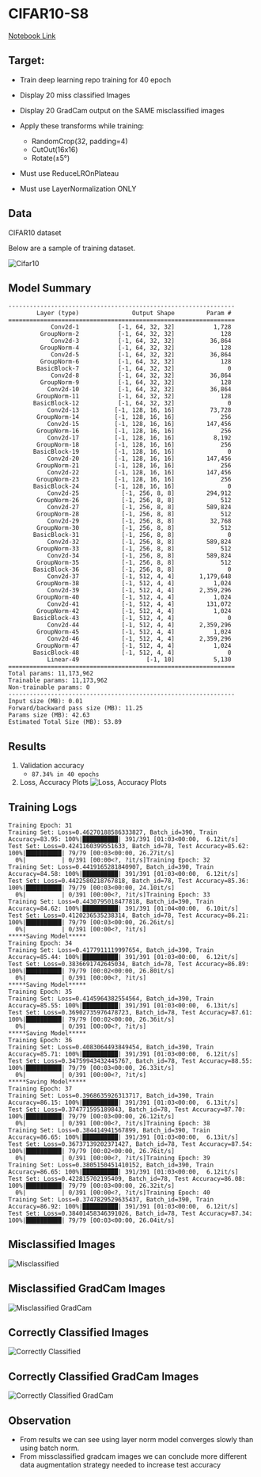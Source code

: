 # CIFAR10-S8
[Notebook Link](https://github.com/santuhazra1/EVA6/blob/a79bb9470ceadaf907c0af681b46b6c0e61396a1/Phase%201/Session%208/CIFAR10_Classification_S8.ipynb)
## Target:

- Train deep learning repo training for 40 epoch

- Display 20 miss classified Images

- Display 20 GradCam output on the SAME misclassified images

- Apply these transforms while training:
  - RandomCrop(32, padding=4)
  - CutOut(16x16)
  - Rotate(±5°)

- Must use ReduceLROnPlateau

- Must use LayerNormalization ONLY

## Data

CIFAR10 dataset

Below are a sample of training dataset.


![Cifar10](images/training_sample.png "Cifar10")


## Model Summary

```
----------------------------------------------------------------
        Layer (type)               Output Shape         Param #
================================================================
            Conv2d-1           [-1, 64, 32, 32]           1,728
         GroupNorm-2           [-1, 64, 32, 32]             128
            Conv2d-3           [-1, 64, 32, 32]          36,864
         GroupNorm-4           [-1, 64, 32, 32]             128
            Conv2d-5           [-1, 64, 32, 32]          36,864
         GroupNorm-6           [-1, 64, 32, 32]             128
        BasicBlock-7           [-1, 64, 32, 32]               0
            Conv2d-8           [-1, 64, 32, 32]          36,864
         GroupNorm-9           [-1, 64, 32, 32]             128
           Conv2d-10           [-1, 64, 32, 32]          36,864
        GroupNorm-11           [-1, 64, 32, 32]             128
       BasicBlock-12           [-1, 64, 32, 32]               0
           Conv2d-13          [-1, 128, 16, 16]          73,728
        GroupNorm-14          [-1, 128, 16, 16]             256
           Conv2d-15          [-1, 128, 16, 16]         147,456
        GroupNorm-16          [-1, 128, 16, 16]             256
           Conv2d-17          [-1, 128, 16, 16]           8,192
        GroupNorm-18          [-1, 128, 16, 16]             256
       BasicBlock-19          [-1, 128, 16, 16]               0
           Conv2d-20          [-1, 128, 16, 16]         147,456
        GroupNorm-21          [-1, 128, 16, 16]             256
           Conv2d-22          [-1, 128, 16, 16]         147,456
        GroupNorm-23          [-1, 128, 16, 16]             256
       BasicBlock-24          [-1, 128, 16, 16]               0
           Conv2d-25            [-1, 256, 8, 8]         294,912
        GroupNorm-26            [-1, 256, 8, 8]             512
           Conv2d-27            [-1, 256, 8, 8]         589,824
        GroupNorm-28            [-1, 256, 8, 8]             512
           Conv2d-29            [-1, 256, 8, 8]          32,768
        GroupNorm-30            [-1, 256, 8, 8]             512
       BasicBlock-31            [-1, 256, 8, 8]               0
           Conv2d-32            [-1, 256, 8, 8]         589,824
        GroupNorm-33            [-1, 256, 8, 8]             512
           Conv2d-34            [-1, 256, 8, 8]         589,824
        GroupNorm-35            [-1, 256, 8, 8]             512
       BasicBlock-36            [-1, 256, 8, 8]               0
           Conv2d-37            [-1, 512, 4, 4]       1,179,648
        GroupNorm-38            [-1, 512, 4, 4]           1,024
           Conv2d-39            [-1, 512, 4, 4]       2,359,296
        GroupNorm-40            [-1, 512, 4, 4]           1,024
           Conv2d-41            [-1, 512, 4, 4]         131,072
        GroupNorm-42            [-1, 512, 4, 4]           1,024
       BasicBlock-43            [-1, 512, 4, 4]               0
           Conv2d-44            [-1, 512, 4, 4]       2,359,296
        GroupNorm-45            [-1, 512, 4, 4]           1,024
           Conv2d-46            [-1, 512, 4, 4]       2,359,296
        GroupNorm-47            [-1, 512, 4, 4]           1,024
       BasicBlock-48            [-1, 512, 4, 4]               0
           Linear-49                   [-1, 10]           5,130
================================================================
Total params: 11,173,962
Trainable params: 11,173,962
Non-trainable params: 0
----------------------------------------------------------------
Input size (MB): 0.01
Forward/backward pass size (MB): 11.25
Params size (MB): 42.63
Estimated Total Size (MB): 53.89
```

## Results

1. Validation accuracy
    -  `87.34% in 40 epochs`
2.  Loss, Accuracy Plots
![Loss, Accuracy Plots](images/loss_accuracy_curve.png)
## Training Logs

```
Training Epoch: 31
Training Set: Loss=0.46270188586333827, Batch_id=390, Train Accuracy=83.95: 100%|██████████| 391/391 [01:03<00:00,  6.12it/s]
Test Set: Loss=0.4241160399551633, Batch_id=78, Test Accuracy=85.62: 100%|██████████| 79/79 [00:03<00:00, 26.27it/s]
  0%|          | 0/391 [00:00<?, ?it/s]Training Epoch: 32
Training Set: Loss=0.4419165281840907, Batch_id=390, Train Accuracy=84.58: 100%|██████████| 391/391 [01:03<00:00,  6.12it/s]
Test Set: Loss=0.4422580218767818, Batch_id=78, Test Accuracy=85.36: 100%|██████████| 79/79 [00:03<00:00, 24.10it/s]
  0%|          | 0/391 [00:00<?, ?it/s]Training Epoch: 33
Training Set: Loss=0.4430795018477818, Batch_id=390, Train Accuracy=84.62: 100%|██████████| 391/391 [01:04<00:00,  6.10it/s]
Test Set: Loss=0.4120236535238314, Batch_id=78, Test Accuracy=86.21: 100%|██████████| 79/79 [00:03<00:00, 26.26it/s]
  0%|          | 0/391 [00:00<?, ?it/s]
*****Saving Model*****
Training Epoch: 34
Training Set: Loss=0.4177911119997654, Batch_id=390, Train Accuracy=85.44: 100%|██████████| 391/391 [01:03<00:00,  6.12it/s]
Test Set: Loss=0.3836691742645034, Batch_id=78, Test Accuracy=86.89: 100%|██████████| 79/79 [00:02<00:00, 26.80it/s]
  0%|          | 0/391 [00:00<?, ?it/s]
*****Saving Model*****
Training Epoch: 35
Training Set: Loss=0.4145964382554564, Batch_id=390, Train Accuracy=85.55: 100%|██████████| 391/391 [01:03<00:00,  6.13it/s]
Test Set: Loss=0.36902735976478723, Batch_id=78, Test Accuracy=87.61: 100%|██████████| 79/79 [00:02<00:00, 26.36it/s]
  0%|          | 0/391 [00:00<?, ?it/s]
*****Saving Model*****
Training Epoch: 36
Training Set: Loss=0.4083064493849454, Batch_id=390, Train Accuracy=85.71: 100%|██████████| 391/391 [01:03<00:00,  6.12it/s]
Test Set: Loss=0.34759943432445767, Batch_id=78, Test Accuracy=88.55: 100%|██████████| 79/79 [00:03<00:00, 26.33it/s]
  0%|          | 0/391 [00:00<?, ?it/s]
*****Saving Model*****
Training Epoch: 37
Training Set: Loss=0.3968635926313717, Batch_id=390, Train Accuracy=86.15: 100%|██████████| 391/391 [01:03<00:00,  6.13it/s]
Test Set: Loss=0.374771595189843, Batch_id=78, Test Accuracy=87.70: 100%|██████████| 79/79 [00:03<00:00, 26.12it/s]
  0%|          | 0/391 [00:00<?, ?it/s]Training Epoch: 38
Training Set: Loss=0.384414941567899, Batch_id=390, Train Accuracy=86.65: 100%|██████████| 391/391 [01:03<00:00,  6.13it/s]
Test Set: Loss=0.36737139202371427, Batch_id=78, Test Accuracy=87.54: 100%|██████████| 79/79 [00:02<00:00, 26.76it/s]
  0%|          | 0/391 [00:00<?, ?it/s]Training Epoch: 39
Training Set: Loss=0.3805150451410152, Batch_id=390, Train Accuracy=86.65: 100%|██████████| 391/391 [01:03<00:00,  6.12it/s]
Test Set: Loss=0.422815702195409, Batch_id=78, Test Accuracy=86.08: 100%|██████████| 79/79 [00:03<00:00, 26.32it/s]
  0%|          | 0/391 [00:00<?, ?it/s]Training Epoch: 40
Training Set: Loss=0.3747829529635437, Batch_id=390, Train Accuracy=86.92: 100%|██████████| 391/391 [01:03<00:00,  6.12it/s]
Test Set: Loss=0.38401458346391026, Batch_id=78, Test Accuracy=87.34: 100%|██████████| 79/79 [00:03<00:00, 26.04it/s]

```

## Misclassified Images

![Misclassified](images/missclassified.png)

## Misclassified GradCam Images

![Misclassified GradCam](images/missclassified_gradcam.png)

## Correctly Classified Images

![Correctly Classified](images/correct.png)

## Correctly Classified GradCam Images

![Correctly Classified GradCam](images/correct_gradcam.png)

## Observation

- From results we can see using layer norm model converges slowly than using batch norm.
- From missclassified gradcam images we can conclude more different data augmentation strategy needed to increase test accuracy

